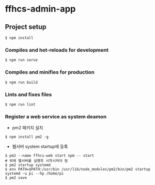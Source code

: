 # ffhcs-admin-app

## Project setup
```
$ npm install
```

### Compiles and hot-reloads for development
```
$ npm run serve
```

### Compiles and minifies for production
```
$ npm run build
```

### Lints and fixes files
```
$ npm run lint
```

### Register a web service as system deamon
- pm2 패키지 설치
```
$ npm install pm2 -g 
```
- 웹서버 system startup에 등록  
```
$ pm2 --name ffhcs-web start npm -- start
# 위에 웹서버를 실행후 시작시켜야 됨
$ pm2 startup systemd
$ env PATH=$PATH:/usr/bin /usr/lib/node_modules/pm2/bin/pm2 startup systemd -u pi --hp /home/pi
$ pm2 save
```
